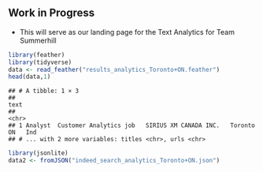 Work in Progress
----------------

-   This will serve as our landing page for the Text Analytics for Team Summerhill

``` r
library(feather)
library(tidyverse)
data <- read_feather("results_analytics_Toronto+ON.feather")
head(data,1)
```

    ## # A tibble: 1 × 3
    ##                                                                          text
    ##                                                                         <chr>
    ## 1 Analyst  Customer Analytics job   SIRIUS XM CANADA INC.   Toronto  ON   Ind
    ## # ... with 2 more variables: titles <chr>, urls <chr>

``` r
library(jsonlite)
data2 <- fromJSON("indeed_search_analytics_Toronto+ON.json")
```
